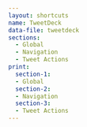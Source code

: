 ```yaml
---
layout: shortcuts
name: TweetDeck
data-file: tweetdeck
sections:
  - Global
  - Navigation
  - Tweet Actions
print:
  section-1:
  - Global
  section-2:
  - Navigation
  section-3:
  - Tweet Actions
---
```

